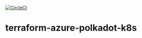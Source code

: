 [![CircleCI](https://circleci.com/gh/w3f/terraform-azure-polkadot-k8s.svg?style=svg)](https://circleci.com/gh/w3f/terraform-azure-polkadot-k8s)

# terraform-azure-polkadot-k8s
